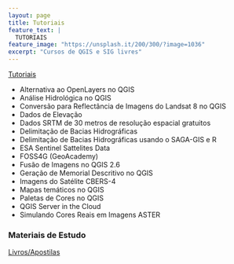 ```yaml
---
layout: page
title: Tutoriais
feature_text: |
  TUTORIAIS
feature_image: "https://unsplash.it/200/300/?image=1036"
excerpt: "Cursos de QGIS e SIG livres"
---
```

[Tutoriais](https://sites.google.com/site/geosaber/Tutoriais)
- Alternativa ao OpenLayers no QGIS
- Análise Hidrológica no QGIS
- Conversão para Reflectância de Imagens do Landsat 8 no QGIS
- Dados de Elevação
- Dados SRTM de 30 metros de resolução espacial gratuitos
- Delimitação de Bacias Hidrográficas
- Delimitação de Bacias Hidrográficas usando o SAGA-GIS e R
- ESA Sentinel Sattelites Data
- FOSS4G (GeoAcademy)
- Fusão de Imagens no QGIS 2.6
- Geração de Memorial Descritivo no QGIS
- Imagens do Satélite CBERS-4
- Mapas temáticos no QGIS
- Paletas de Cores no QGIS
- QGIS Server in the Cloud
- Simulando Cores Reais em Imagens ASTER

### Materiais de Estudo
[Livros/Apostilas](https://sites.google.com/site/geosaber/Livros)
